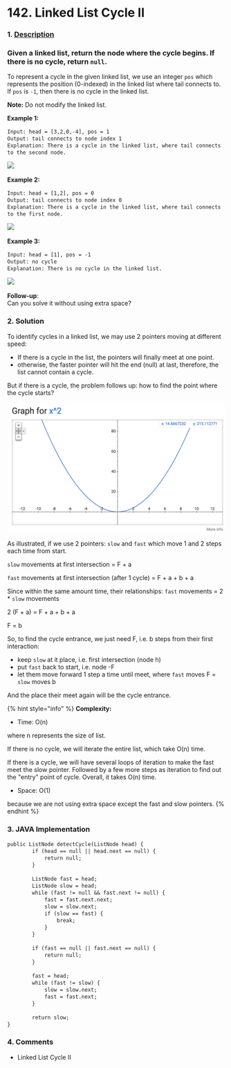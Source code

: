 # 142. Linked List Cycle II

### 1. [Description](https://leetcode.com/problems/linked-list-cycle/description/)

### Given a linked list, return the node where the cycle begins. If there is no cycle, return `null`.

To represent a cycle in the given linked list, we use an integer `pos` which represents the position \(0-indexed\) in the linked list where tail connects to. If `pos` is `-1`, then there is no cycle in the linked list.

**Note:** Do not modify the linked list.

**Example 1:**

```text
Input: head = [3,2,0,-4], pos = 1
Output: tail connects to node index 1
Explanation: There is a cycle in the linked list, where tail connects to the second node.
```

![](https://assets.leetcode.com/uploads/2018/12/07/circularlinkedlist.png)

**Example 2:**

```text
Input: head = [1,2], pos = 0
Output: tail connects to node index 0
Explanation: There is a cycle in the linked list, where tail connects to the first node.
```

![](https://assets.leetcode.com/uploads/2018/12/07/circularlinkedlist_test2.png)

**Example 3:**

```text
Input: head = [1], pos = -1
Output: no cycle
Explanation: There is no cycle in the linked list.
```

![](https://assets.leetcode.com/uploads/2018/12/07/circularlinkedlist_test3.png)

**Follow-up**:  
Can you solve it without using extra space?  


### 2. Solution

To identify cycles in a linked list, we may use 2 pointers moving at different speed:

* If there is a cycle in the list, the pointers will finally meet at one point. 
* otherwise, the faster pointer will hit the end \(null\) at last, therefore, the list cannot contain a cycle.

But if there is a cycle, the problem follows up: how to find the point where the cycle starts?

![](../.gitbook/assets/image.png)

As illustrated, if we use 2 pointers: `slow` and `fast` which move 1 and 2 steps each time from start.

`slow` movements at first intersection = F + a

`fast` movements at first intersection \(after 1 cycle\) = F + a + b + a

Since within the same amount time, their relationships: `fast` movements =  2 \* `slow` movements

2 \(F + a\) = F + a + b + a

F = b

So, to find the cycle entrance, we just need F, i.e. b steps from their first interaction:

* keep `slow` at it place, i.e. first intersection \(node h\)
* put `fast` back to start, i.e. node -F
* let them move forward 1 step a time until meet, where `fast` moves F = `slow` moves b

And the place their meet again will be the cycle entrance.

{% hint style="info" %}
**Complexity:**

* Time: O\(n\)  

where n represents the size of list. 

If there is no cycle, we will iterate the entire list, which take O\(n\) time. 

If there is a cycle, we will have several loops of iteration to make the fast meet the slow pointer. Followed by a few more steps as iteration to find out the "entry" point of cycle. Overall, it takes O\(n\) time.

* Space: O\(1\) 

because we are not using extra space except the fast and slow pointers.
{% endhint %}



### 3. JAVA Implementation

```text
public ListNode detectCycle(ListNode head) {
        if (head == null || head.next == null) {
            return null;
        }
        
        ListNode fast = head;
        ListNode slow = head;
        while (fast != null && fast.next != null) {
            fast = fast.next.next;
            slow = slow.next;
            if (slow == fast) {
                break;
            }
        }
        
        if (fast == null || fast.next == null) {
            return null;
        }
        
        fast = head;
        while (fast != slow) {
            slow = slow.next;
            fast = fast.next;
        }
        
        return slow;
}
```



### 4. Comments

* Linked List Cycle II

